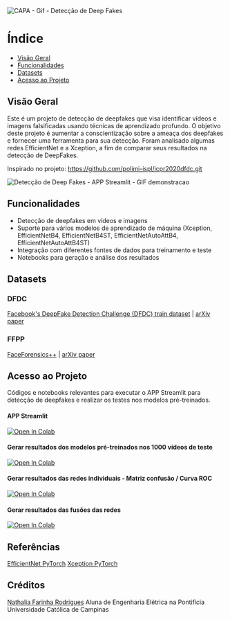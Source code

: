 
![CAPA - Gif - Detecção de Deep Fakes](https://github.com/NathFarinha/TCC_DeepFake_Detection_v1/assets/89995351/1d8e7ed7-ed14-4cec-ba0c-3392e3cead90)

# Índice 

* [Visão Geral](#visao-geral)
* [Funcionalidades](#funcionalidades)
* [Datasets](#datasets)
* [Acesso ao Projeto](#acesso-ao-projeto)

## Visão Geral

Este é um projeto de detecção de deepfakes que visa identificar vídeos e imagens falsificadas usando técnicas de aprendizado profundo. O objetivo deste projeto é aumentar a conscientização sobre a ameaça dos deepfakes e fornecer uma ferramenta para sua detecção.
Foram analisado algumas redes EfficientNet e a Xception, a fim de comparar seus resultados na detecção de DeepFakes.

Inspirado no projeto: https://github.com/polimi-ispl/icpr2020dfdc.git

![Detecção de Deep Fakes - APP Streamlit - GIF demonstracao](https://github.com/NathFarinha/TCC_DeepFake_Detection_v1/assets/89995351/d35e95eb-dad7-442f-b9c9-3e70b8b2dc93)

## Funcionalidades

- Detecção de deepfakes em vídeos e imagens
- Suporte para vários modelos de aprendizado de máquina (Xception, EfficientNetB4, EfficientNetB4ST, EfficientNetAutoAttB4, EfficientNetAutoAttB4ST)
- Integração com diferentes fontes de dados para treinamento e teste
- Notebooks para geração e análise dos resultados

## Datasets

### DFDC
[Facebook's DeepFake Detection Challenge (DFDC) train dataset](https://www.kaggle.com/c/deepfake-detection-challenge/data) | [arXiv paper](https://arxiv.org/abs/2006.07397)

### FFPP
[FaceForensics++](https://github.com/ondyari/FaceForensics/blob/master/dataset/README.md) | [arXiv paper](https://arxiv.org/abs/1901.08971)

## Acesso ao Projeto
Códigos e notebooks relevantes para executar o APP Streamlit para detecção de deepfakes e realizar os testes nos modelos pré-treinados.

#### APP Streamlit
<a target="_blank" href="https://colab.research.google.com/github/NathFarinha/TCC_DeepFake_Detection_v1/blob/56409b5ed1648be9fa21e5a6483e79ba8dab3388/Colab%20Notebooks/PREDICTIONS/Streamlit_APP.ipynb">
  <img src="https://colab.research.google.com/assets/colab-badge.svg" alt="Open In Colab"/>
</a>

#### Gerar resultados dos modelos pré-treinados nos 1000 vídeos de teste
<a target="_blank" href="https://colab.research.google.com/github/NathFarinha/TCC_DeepFake_Detection_v1/blob/c9418e0833c70102c7e056846653ef70885a2566/Colab%20Notebooks/RESULTADOS/Generate_results_DFDC.ipynb">
  <img src="https://colab.research.google.com/assets/colab-badge.svg" alt="Open In Colab"/>
</a>

#### Gerar resultados das redes individuais - Matriz confusão / Curva ROC
<a target="_blank" href="https://colab.research.google.com/github/NathFarinha/TCC_DeepFake_Detection_v1/blob/2e9ec9cb20d6e3caeb7105abb80ce61ea01c644f/Colab%20Notebooks/RESULTADOS/Analyze_results.ipynb">
  <img src="https://colab.research.google.com/assets/colab-badge.svg" alt="Open In Colab"/>
</a>

#### Gerar resultados das fusões das redes
<a target="_blank" href="https://colab.research.google.com/github/NathFarinha/TCC_DeepFake_Detection_v1/blob/2e9ec9cb20d6e3caeb7105abb80ce61ea01c644f/Colab%20Notebooks/RESULTADOS/Analyze_results_net_fusion_paper.ipynb">
  <img src="https://colab.research.google.com/assets/colab-badge.svg" alt="Open In Colab"/>
</a>

## Referências
[EfficientNet PyTorch](https://github.com/lukemelas/EfficientNet-PyTorch)
[Xception PyTorch](https://github.com/tstandley/Xception-PyTorch)

## Créditos
[Nathalia Farinha Rodrigues](www.linkedin.com/in/nathalia-farinha-455b01219)
Aluna de Engenharia Elétrica na Pontifícia Universidade Católica de Campinas

